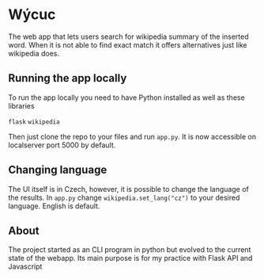 # Wýcuc

The web app that lets users search for wikipedia summary of the inserted word.
When it is not able to find exact match it offers alternatives just like wikipedia does.

## Running the app locally

To run the app locally you need to have Python installed as well as these libraries

`flask`
`wikipedia `

Then just clone the repo to your files and run `app.py`.
It is now accessible on localserver port 5000 by default.

## Changing language

The UI itself is in Czech, however, it is possible to change the language of the results.
In `app.py` change `wikipedia.set_lang("cz")` to your desired language. English is default.

## About
The project started as an CLI program in python but evolved to the current state of the webapp. 
Its main purpose is for my practice with Flask API and Javascript

